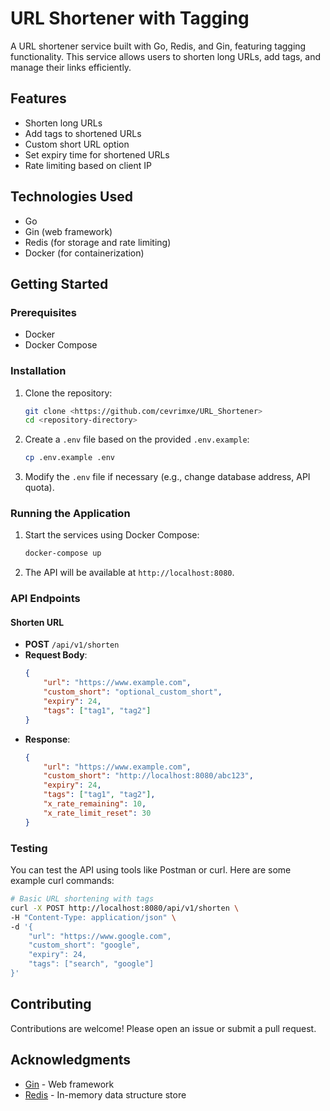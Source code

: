 # URL Shortener with Tagging

A URL shortener service built with Go, Redis, and Gin, featuring tagging functionality. This service allows users to shorten long URLs, add tags, and manage their links efficiently.

## Features

- Shorten long URLs
- Add tags to shortened URLs
- Custom short URL option
- Set expiry time for shortened URLs
- Rate limiting based on client IP

## Technologies Used

- Go
- Gin (web framework)
- Redis (for storage and rate limiting)
- Docker (for containerization)

## Getting Started

### Prerequisites

- Docker
- Docker Compose

### Installation

1. Clone the repository:
   ```bash
   git clone <https://github.com/cevrimxe/URL_Shortener>
   cd <repository-directory>
   ```

2. Create a `.env` file based on the provided `.env.example`:
   ```bash
   cp .env.example .env
   ```

3. Modify the `.env` file if necessary (e.g., change database address, API quota).

### Running the Application

1. Start the services using Docker Compose:
   ```bash
   docker-compose up
   ```

2. The API will be available at `http://localhost:8080`.

### API Endpoints

#### Shorten URL

- **POST** `/api/v1/shorten`
- **Request Body**:
  ```json
  {
      "url": "https://www.example.com",
      "custom_short": "optional_custom_short",
      "expiry": 24,
      "tags": ["tag1", "tag2"]
  }
  ```
- **Response**:
  ```json
  {
      "url": "https://www.example.com",
      "custom_short": "http://localhost:8080/abc123",
      "expiry": 24,
      "tags": ["tag1", "tag2"],
      "x_rate_remaining": 10,
      "x_rate_limit_reset": 30
  }
  ```

### Testing

You can test the API using tools like Postman or curl. Here are some example curl commands:

```bash
# Basic URL shortening with tags
curl -X POST http://localhost:8080/api/v1/shorten \
-H "Content-Type: application/json" \
-d '{
    "url": "https://www.google.com",
    "custom_short": "google",
    "expiry": 24,
    "tags": ["search", "google"]
}'
```


## Contributing

Contributions are welcome! Please open an issue or submit a pull request.

## Acknowledgments

- [Gin](https://github.com/gin-gonic/gin) - Web framework
- [Redis](https://redis.io/) - In-memory data structure store
